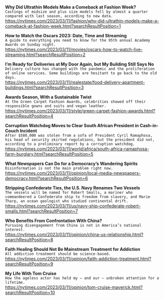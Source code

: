 **Why Did Ultrathin Models Make a Comeback at Fashion Week?**\
`Castings of midsize and plus size models fell by almost a quarter compared with last season, according to new data.`\
https://nytimes.com/2023/03/11/fashion/why-did-ultrathin-models-make-a-comeback-at-fashion-week.html?searchResultPosition=1

**How to Watch the Oscars 2023: Date, Time and Streaming**\
`A guide to everything you need to know for the 95th annual Academy Awards on Sunday night.`\
https://nytimes.com/2023/03/11/movies/oscars-how-to-watch-live-streaming.html?searchResultPosition=2

**I’m Ready for Deliveries at My Door Again, but My Building Still Says No**\
`Delivery culture has changed with the pandemic and the proliferation of online services. Some buildings are hesitant to go back to the old days.`\
https://nytimes.com/2023/03/11/realestate/food-delivery-apartment-buildings.html?searchResultPosition=3

**Awards Season, With a Sustainable Twist**\
`At the Green Carpet Fashion Awards, celebrities showed off their responsible gowns and suits and vegan leather.`\
https://nytimes.com/2023/03/11/style/green-carpet-fashion-awards.html?searchResultPosition=4

**Corruption Watchdog Moves to Clear South African President in Cash-in-Couch Incident**\
`After $580,000 was stolen from a sofa of President Cyril Ramaphosa, his head of security skirted regulations, but the president did not, according to a preliminary report by a corruption watchdog.`\
https://nytimes.com/2023/03/11/world/africa/south-africa-ramaphosa-farm-burglary.html?searchResultPosition=5

**What Newspapers Can Do for a Democracy’s Wandering Spirits**\
`Disinformation is not the main problem right now.`\
https://nytimes.com/2023/03/11/opinion/local-media-newspapers-democracy.html?searchResultPosition=6

**Stripping Confederate Ties, the U.S. Navy Renames Two Vessels**\
`The vessels will be named for Robert Smalls, a mariner who commandeered a Confederate ship to freedom from slavery, and Marie Tharp, an ocean geologist who studied continental drift.`\
https://nytimes.com/2023/03/11/us/navy-ship-confederate-robert-smalls.html?searchResultPosition=7

**Who Benefits From Confrontation With China?**\
`Pursuing disengagement from China is not in America’s national interest.`\
https://nytimes.com/2023/03/11/opinion/china-us-relationship.html?searchResultPosition=8

**Faith Healing Should Not Be Mainstream Treatment for Addiction**\
`All addiction treatment should be science-based.`\
https://nytimes.com/2023/03/11/opinion/faith-addiction-treatment.html?searchResultPosition=9

**My Life With Tom Cruise**\
`How the ageless actor has held my — and our — unbroken attention for a lifetime.`\
https://nytimes.com/2023/03/11/opinion/tom-cruise-maverick.html?searchResultPosition=10


